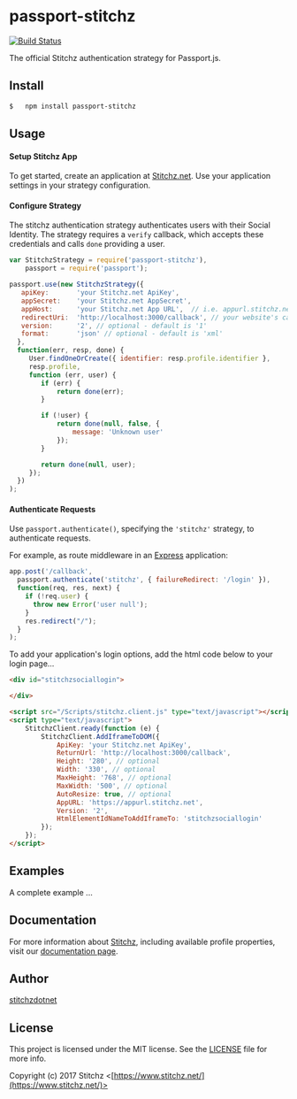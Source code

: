 # passport-stitchz

[![Build Status](https://travis-ci.org/stitchzdotnet/passport-stitchz.svg?branch=master)](https://travis-ci.org/stitchzdotnet/passport-stitchz)

The official Stitchz authentication strategy for Passport.js.

## Install

```bash
$	npm install passport-stitchz
```

## Usage

#### Setup Stitchz App

To get started, create an application at [Stitchz.net](https://login.stitchz.net/). Use your application settings in your strategy configuration.

#### Configure Strategy

The stitchz authentication strategy authenticates users with their Social 
Identity.  The strategy requires a `verify` callback, which accepts these
credentials and calls `done` providing a user.

```js
var StitchzStrategy = require('passport-stitchz'),
    passport = require('passport');

passport.use(new StitchzStrategy({
   apiKey:       'your Stitchz.net ApiKey',
   appSecret:    'your Stitchz.net AppSecret',
   appHost:      'your Stitchz.net App URL',  // i.e. appurl.stitchz.net
   redirectUri:  'http://localhost:3000/callback', // your website's callback URL
   version:      '2', // optional - default is '1'
   format:       'json' // optional - default is 'xml'
  },
  function(err, resp, done) {
     User.findOneOrCreate({ identifier: resp.profile.identifier }, 
     resp.profile,
     function (err, user) {
        if (err) {
            return done(err);
        }

        if (!user) {
            return done(null, false, {
                message: 'Unknown user'
            });
        }

        return done(null, user);
     });
  })
);
```
#### Authenticate Requests

Use `passport.authenticate()`, specifying the `'stitchz'` strategy, to
authenticate requests.

For example, as route middleware in an [Express](http://expressjs.com/)
application:

```js
app.post('/callback',
  passport.authenticate('stitchz', { failureRedirect: '/login' }),
  function(req, res, next) {
    if (!req.user) {
      throw new Error('user null');
    }
    res.redirect("/");
  }
);
```
To add your application's login options, add the html code below to your login page...

```html
<div id="stitchzsociallogin">

</div>

<script src="/Scripts/stitchz.client.js" type="text/javascript"></script>
<script type="text/javascript">
    StitchzClient.ready(function (e) {
        StitchzClient.AddIframeToDOM({
            ApiKey: 'your Stitchz.net ApiKey',
            ReturnUrl: 'http://localhost:3000/callback',
            Height: '280', // optional
            Width: '330', // optional
            MaxHeight: '768', // optional
            MaxWidth: '500', // optional
            AutoResize: true, // optional
            AppURL: 'https://appurl.stitchz.net',
            Version: '2',
            HtmlElementIdNameToAddIframeTo: 'stitchzsociallogin'
        });
    });
</script>
```

## Examples

A complete example ...

## Documentation

For more information about [Stitchz](https://www.stitchz.com), including 
available profile properties, visit our [documentation page](https://www.stitchz.com/documentation).

## Author

[stitchzdotnet](http://github.com/stitchzdotnet)

## License

This project is licensed under the MIT license. See the [LICENSE](LICENSE) file for more info.

Copyright (c) 2017 Stitchz <[https://www.stitchz.net/](https://www.stitchz.net/)>